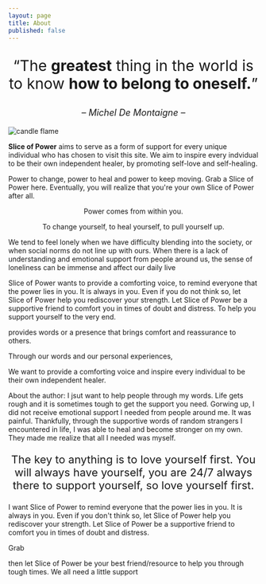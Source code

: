 ```yaml
---
layout: page
title: About
published: false
---
```


<p style="text-align:center;font-size:30px;">“The <b>greatest</b> thing in the world is to know <b>how to belong to oneself.</b>”</p>
<p style="text-align:center;font-size:18px;"><i>– Michel De Montaigne –</i></p>

![candle flame](https://images.pexels.com/photos/278823/pexels-photo-278823.jpeg?auto=compress&cs=tinysrgb&w=1260&h=750&dpr=2)

**Slice of Power** aims to serve as a form of support for every unique individual who has chosen to visit this site. We aim to inspire every indvidual to be their own independent healer, by promoting self-love and self-healing. 

Power to change, power to heal and power to keep moving. Grab a Slice of Power here.
Eventually, you will realize that you're your own Slice of Power after all.

<p style="text-align:center;">Power comes from within you.</p>
<p style="text-align:center;">To change yourself, to heal yourself, to pull yourself up.</p>

We tend to feel lonely when we have difficulty blending into the society, or when social norms do not line up with ours. When there is a lack of understanding and emotional support from people around us, the sense of loneliness can be immense and affect our daily live

Slice of Power wants to provide a comforting voice, to remind everyone that the power lies in you. It is always in you. Even if you do not think so, let Slice of Power help you rediscover your strength. Let Slice of Power be a supportive friend to comfort you in times of doubt and distress. To help you support yourself to the very end.


provides words or a presence that brings comfort and reassurance to others.


Through our words and our personal experiences,


We want to provide a comforting voice and inspire every individual to be their own independent healer.


About the author:
I jsut want to help people through my words. Life gets rough and it is sometimes tough to get the support you need. Gorwing up, I did not receive emotional support I needed from people around me. It was painful. Thankfully, through the supportive words of random strangers I encountered in life, I was able to heal and become stronger on my own. They made me realize that all I needed was myself.

<p style="text-align:center;font-size:22px;">The key to anything is to love yourself first. You will always have yourself, you are 24/7 always there to support yourself, so love yourself first.</p>

I want Slice of Power to remind everyone that the power lies in you. It is always in you. Even if you don't think so, let Slice of Power help you rediscover your strength. Let Slice of Power be a supportive friend to comfort you in times of doubt and distress. 

Grab 



then let Slice of Power be your best friend/resource to help you through tough times. We all need a little support
